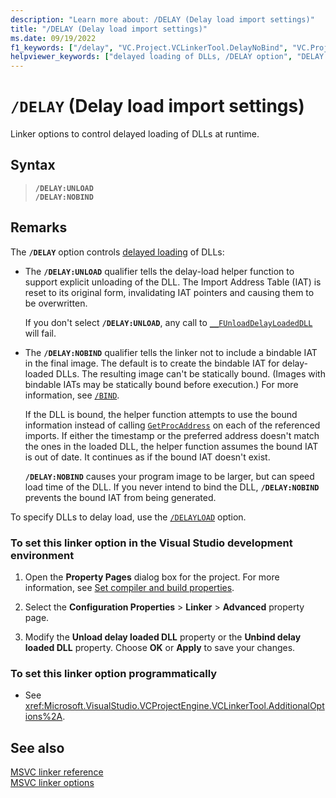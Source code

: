 ```yaml
---
description: "Learn more about: /DELAY (Delay load import settings)"
title: "/DELAY (Delay load import settings)"
ms.date: 09/19/2022
f1_keywords: ["/delay", "VC.Project.VCLinkerTool.DelayNoBind", "VC.Project.VCLinkerTool.SupportUnloadOfDelayLoadedDLL", "VC.Project.VCLinkerTool.DelayUnload", "VC.Project.VCLinkerTool.SupportNobindOfDelayLoadedDLL"]
helpviewer_keywords: ["delayed loading of DLLs, /DELAY option", "DELAY linker option", "/DELAY linker option", "-DELAY linker option"]
---
```

# `/DELAY` (Delay load import settings)

Linker options to control delayed loading of DLLs at runtime.

## Syntax

> **`/DELAY:UNLOAD`**\
> **`/DELAY:NOBIND`**

## Remarks

The **`/DELAY`** option controls [delayed loading](linker-support-for-delay-loaded-dlls.md) of DLLs:

- The **`/DELAY:UNLOAD`** qualifier tells the delay-load helper function to support explicit unloading of the DLL. The Import Address Table (IAT) is reset to its original form, invalidating IAT pointers and causing them to be overwritten.

   If you don't select **`/DELAY:UNLOAD`**, any call to [`__FUnloadDelayLoadedDLL`](linker-support-for-delay-loaded-dlls.md#explicitly-unload-a-delay-loaded-dll) will fail.

- The **`/DELAY:NOBIND`** qualifier tells the linker not to include a bindable IAT in the final image. The default is to create the bindable IAT for delay-loaded DLLs. The resulting image can't be statically bound. (Images with bindable IATs may be statically bound before execution.) For more information, see [`/BIND`](bind.md).

   If the DLL is bound, the helper function attempts to use the bound information instead of calling [`GetProcAddress`](/windows/win32/api/libloaderapi/nf-libloaderapi-getprocaddress) on each of the referenced imports. If either the timestamp or the preferred address doesn't match the ones in the loaded DLL, the helper function assumes the bound IAT is out of date. It continues as if the bound IAT doesn't exist.

   **`/DELAY:NOBIND`** causes your program image to be larger, but can speed load time of the DLL. If you never intend to bind the DLL, **`/DELAY:NOBIND`** prevents the bound IAT from being generated.

To specify DLLs to delay load, use the [`/DELAYLOAD`](delayload-delay-load-import.md) option.

### To set this linker option in the Visual Studio development environment

1. Open the **Property Pages** dialog box for the project. For more information, see [Set compiler and build properties](../working-with-project-properties.md).

1. Select the **Configuration Properties** > **Linker** > **Advanced** property page.

1. Modify the **Unload delay loaded DLL** property or the **Unbind delay loaded DLL** property. Choose **OK** or **Apply** to save your changes.

### To set this linker option programmatically

- See <xref:Microsoft.VisualStudio.VCProjectEngine.VCLinkerTool.AdditionalOptions%2A>.

## See also

[MSVC linker reference](linking.md)\
[MSVC linker options](linker-options.md)
